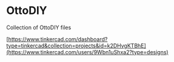 # OttoDIY
Collection of OttoDIY files

[https://www.tinkercad.com/dashboard?type=tinkercad&collection=projects&id=k2DHvgKTBhE](https://www.tinkercad.com/users/9Wbn1uShxa2?type=designs)
